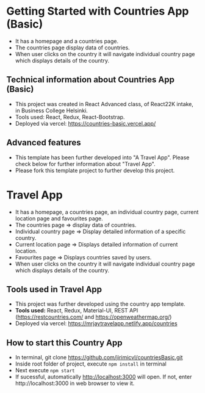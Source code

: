 # Getting Started with Countries App (Basic)
- It has a homepage and a countries page.
- The countries page display data of countries.
- When user clicks on the country it will navigate individual country page which displays details of the country.

## Technical information about Countries App (Basic)
- This project was created in React Advanced class, of React22K intake, in Business College Helsinki.
- Tools used: React, Redux, React-Bootstrap.
- Deployed via vercel: https://countries-basic.vercel.app/

## Advanced features
- This template has been further developed into "A Travel App". Please check below for further information about "Travel App".
- Please fork this template project to further develop this project.

# Travel App
- It has a homepage, a countries page, an individual country page, current location page and favourites page.
- The countries page => display data of countries.
- Individual country page => Display detailed information of a specific country.
- Current location page => Displays detailed information of current location.
- Favourites page => Displays countries saved by users.
- When user clicks on the country it will navigate individual country page which displays details of the country.

## Tools used in Travel App
- This project was further developed using the country app template.
- **Tools used:** React, Redux, Material-UI, REST API (<a href="https://restcountries.com/">https://restcountries.com/ </a> and
        <a href="https://openweathermap.org/">https://openweathermap.org/</a>)
- Deployed via vercel: https://mrjaytravelapp.netlify.app/countries 

## How to start this Country App
- In terminal, git clone https://github.com/jirimicvl/countriesBasic.git
- Inside root folder of project, execute `npm install` in terminal
- Next execute `npm start`
- If sucessful, automatically [http://localhost:3000](http://localhost:3000) will open. If not, enter http://localhost:3000 in web browser to view it.
